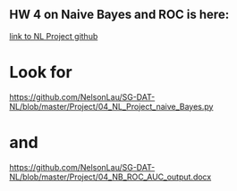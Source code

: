 ## HW 4 on Naive Bayes and ROC is here:
[link to NL Project github](https://github.com/NelsonLau/SG-DAT-NL/tree/master/Project)
# Look for 
https://github.com/NelsonLau/SG-DAT-NL/blob/master/Project/04_NL_Project_naive_Bayes.py
# and 
https://github.com/NelsonLau/SG-DAT-NL/blob/master/Project/04_NB_ROC_AUC_output.docx
